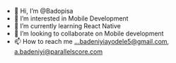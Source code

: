 - 👋 Hi, I’m @Badopisa
- 👀 I’m interested in Mobile Development
- 🌱 I’m currently learning React Native
- 💞️ I’m looking to collaborate on Mobile development
- 📫 How to reach me ...badeniyiayodele5@gmail.com, a.badeniyi@parallelscore.com

<!---
Badopisa/Badopisa is a ✨ special ✨ repository because its `README.md` (this file) appears on your GitHub profile.
You can click the Preview link to take a look at your changes.
--->
